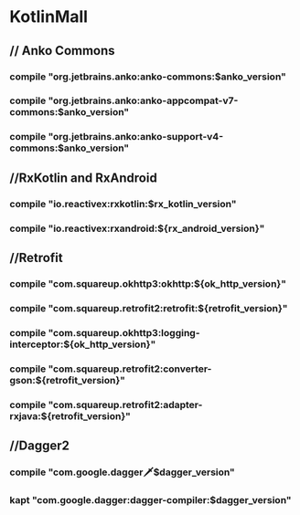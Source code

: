    # KotlinMall
   ## // Anko Commons
   ### compile "org.jetbrains.anko:anko-commons:$anko_version"
   ### compile "org.jetbrains.anko:anko-appcompat-v7-commons:$anko_version"
   ### compile "org.jetbrains.anko:anko-support-v4-commons:$anko_version"
   ## //RxKotlin and RxAndroid
   ### compile "io.reactivex:rxkotlin:$rx_kotlin_version"
   ### compile "io.reactivex:rxandroid:${rx_android_version}"
   ## //Retrofit
   ### compile "com.squareup.okhttp3:okhttp:${ok_http_version}"
   ### compile "com.squareup.retrofit2:retrofit:${retrofit_version}"
   ### compile "com.squareup.okhttp3:logging-interceptor:${ok_http_version}"
   ### compile "com.squareup.retrofit2:converter-gson:${retrofit_version}"
   ### compile "com.squareup.retrofit2:adapter-rxjava:${retrofit_version}"
   ## //Dagger2
   ### compile "com.google.dagger:dagger:$dagger_version"
   ### kapt "com.google.dagger:dagger-compiler:$dagger_version"
